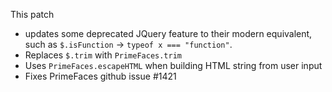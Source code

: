 This patch

* updates some deprecated JQuery feature to their modern equivalent,
  such as `$.isFunction` -> `typeof x === "function"`.
* Replaces `$.trim` with `PrimeFaces.trim`
* Uses `PrimeFaces.escapeHTML` when building HTML string from user input
* Fixes PrimeFaces github issue #1421